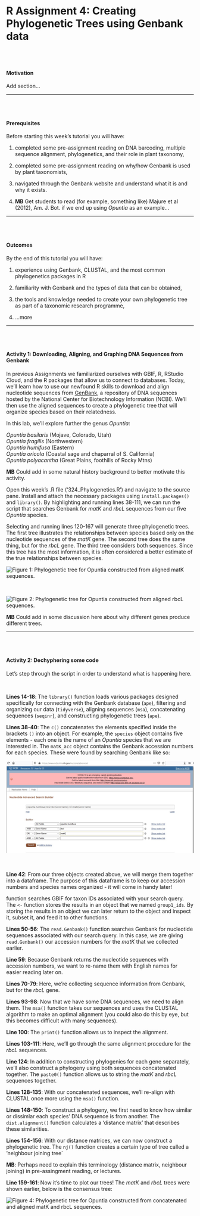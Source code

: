 R Assignment 4: Creating Phylogenetic Trees using Genbank data
================

<br> <br>

#### Motivation

Add section…

-----

<br> <br>

#### Prerequisites

Before starting this week’s tutorial you will have: <br>

1.  completed some pre-assignment reading on DNA barcoding, multiple
    sequence alignment, phylogenetics, and their role in plant taxonomy,
    <br>

2.  completed some pre-assignment reading on why/how Genbank is used by
    plant taxonomists, <br>

3.  navigated through the Genbank website and understand what it is and
    why it exists.

4.  **MB** Get students to read (for example, something like) Majure et
    al (2012), Am. J. Bot. if we end up using *Opuntia* as an example…

-----

<br> <br>

#### Outcomes

By the end of this tutorial you will have: <br>

1.  experience using Genbank, CLUSTAL, and the most common phylogenetics
    packages in R <br>

2.  familiarity with Genbank and the types of data that can be obtained,
    <br>

3.  the tools and knowledge needed to create your own phylogenetic tree
    as part of a taxonomic research programme, <br>

4.  …more

-----

<br> <br>

#### Activity 1: Downloading, Aligning, and Graphing DNA Sequences from Genbank

In previous Assignments we familiarized ourselves with GBIF, R, RStudio
Cloud, and the R packages that allow us to connect to databases. Today,
we’ll learn how to use our newfound R skills to download and align
nucleotide sequences from
[GenBank](https://www.ncbi.nlm.nih.gov/nuccore), a repository of DNA
sequences hosted by the National Center for Biotechnology Information
(NCBI). We’ll then use the aligned sequences to create a phylogenetic
tree that will organize species based on their relatedness.

In this lab, we’ll explore further the genus *Opuntia*: <br>

*Opuntia basilaris* (Mojave, Colorado, Utah) <br> *Opuntia fragilis*
(Northwestern) <br> *Opuntia humifusa* (Eastern) <br> *Opuntia oricola*
(Coastal sage and chaparral of S. California) <br> *Opuntia polyacantha*
(Great Plains, foothills of Rocky Mtns) <br>

**MB** Could add in some natural history background to better motivate
this activity. <br>

Open this week’s .R file (‘324\_Phylogenetics.R’) and navigate to the
source pane. Install and attach the necessary packages using
`install.packages()` and `library()`. By highlighting and running lines
38-111, we can run the script that searches Genbank for *matK* and
*rbcL* sequences from our five *Opuntia* species.

Selecting and running lines 120-167 will generate three phylogenetic
trees. The first tree illustrates the relationships between species
based only on the nucleotide sequences of the *matK* gene. The second
tree does the same thing, but for the *rbcL* gene. The third tree
considers both sequences. Since this tree has the most information, it
is often considered a better estimate of the true relationships between
species.

![Figure 1: Phylogenetic tree for *Opuntia* constructed from aligned
*matK* sequences.](matK_tree.jpg)

<br>

![Figure 2: Phylogenetic tree for *Opuntia* constructed from aligned
*rbcL* sequences.](rbcL_tree.jpg)

**MB** Could add in some discussion here about why different genes
produce different trees.

-----

<br> <br>

#### Activity 2: Dechyphering some code

Let’s step through the script in order to understand what is happening
here.

<br>

**Lines 14-18**: The `library()` function loads various packages
designed specifically for connecting with the Genbank database (`ape`),
filtering and organizing our data (`tidyverse`), aligning sequences
(`msa`), concatenating sequences (`seqinr`), and constructing
phylogenetic trees (`ape`).

**Lines 38-40**: The `c()` concatenates the elements specified inside
the brackets `()` into an object. For example, the `species` object
contains five elements - each one is the name of an *Opuntia* species
that we are interested in. The `matK_acc` object contains the Genbank
accession numbers for each species. These were found by searching
Genbank like so:

![Figure 3: Searching Genbank for accession numbers.](genbank.jpg)

<br>

**Line 42**: From our three objects created above, we will merge them
together into a dataframe. The purpose of this dataframe is to keep our
accession numbers and species names organized - it will come in handy
later\!

function searches GBIF for taxon IDs associated with your search query.
The `<-` function stores the results in an object that we named
`group1_ids`. By storing the results in an object we can later return to
the object and inspect it, subset it, and feed it to other functions.

**Lines 50-56**: The `read.Genbank()` function searches Genbank for
nucleotide sequences associated with our search query. In this case, we
are giving `read.Genbank()` our accession numbers for the *matK* that we
collected earlier.

**Line 59**: Because Genbank returns the nucleotide sequences with
accession numbers, we want to re-name them with English names for easier
reading later on.

**Lines 70-79**: Here, we’re collecting sequence information from
Genbank, but for the *rbcL* gene.

**Lines 93-98**: Now that we have some DNA sequences, we need to align
them. The `msa()` function takes our sequences and uses the CLUSTAL
algorithm to make an optimal alignment (you could also do this by eye,
but this becomes difficult with many sequences).

**Line 100**: The `print()` function allows us to inspect the alignment.

**Lines 103-111**: Here, we’ll go through the same alignment procedure
for the *rbcL* sequences.

**Line 124**: In addition to constructing phylogenies for each gene
separately, we’ll also construct a phylogeny using both sequences
concatenated together. The `paste0()` function allows us to string the
*matK* and *rbcL* sequences together.

**Lines 128-135**: With our concatenated sequences, we’ll re-align with
CLUSTAL once more using the `msa()` function.

**Lines 148-150**: To construct a phylogeny, we first need to know how
similar or dissimlar each species’ DNA sequence is from another. The
`dist.alignment()` function calculates a ‘distance matrix’ that
describes these similarities.

**Lines 154-156**: With our distance matrices, we can now construct a
phylogenetic tree. The `nj()` function creates a certain type of tree
called a ’neighbour joining tree\`

**MB**: Perhaps need to explain this terminology (distance matrix,
neighbour joining) in pre-assingment reading, or lectures.

**Line 159-161**: Now it’s time to plot our trees\! The *matK* and
*rbcL* trees were shown earlier, below is the consensus tree:

![Figure 4: Phylogenetic tree for *Opuntia* constructed from
concatenated and aligned *matK* and *rbcL*
sequences.](consensus_tree.jpg)

<br> <br>
